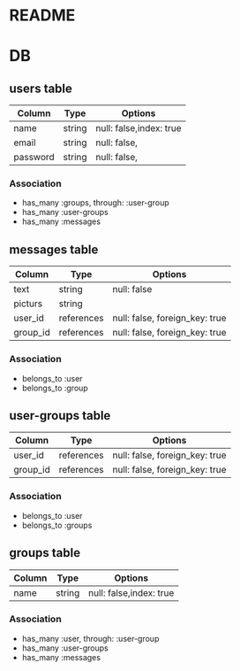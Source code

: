 # README

# DB      

## users table
|Column|Type|Options|
|------|----|-------|
|name|string|null: false,index: true|
|email|string|null: false,|
|password|string|null: false,|
### Association
- has_many :groups, through: :user-group
- has_many :user-groups
- has_many :messages

## messages  table

|Column|Type|Options|
|------|----|-------|
|text|string|null: false|
|picturs|string||
|user_id|references|null: false, foreign_key: true|
|group_id|references|null: false, foreign_key: true|


### Association
- belongs_to :user
- belongs_to :group

## user-groups  table

|Column|Type|Options|
|------|----|-------|
|user_id|references|null: false, foreign_key: true|
|group_id|references|null: false, foreign_key: true|

### Association
- belongs_to :user
- belongs_to :groups

## groups  table

|Column|Type|Options|
|------|----|-------|
|name|string|null: false,index: true|

### Association
- has_many :user, through: :user-group
- has_many :user-groups
- has_many :messages






